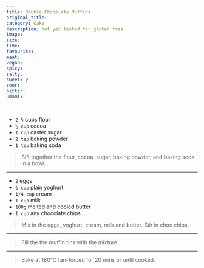 ```yaml
---
title: Double Chocolate Muffins
original_title:
category: Cake
description: Not yet tested for gluten free
image:
size:
time:
favourite:
meat:
vegan:
spicy:
salty:
sweet: y
sour:
bitter:
umami:

---
```


* `2 ½` cups flour
* `½ cup` cocoa
* `1 cup` caster sugar
* `2 tsp` baking powder
* `1 tsp` baking soda

>Sift together the flour, cocoa, sugar, baking powder, and baking soda in a bowl.

---

* `2` eggs
* `¾ cup` plain yoghurt
* `1/4 cup` cream
* `1 cup` milk
* `100g` melted and cooled butter
* `1 cup` any chocolate chips

>Mix in the eggs, yoghurt, cream, milk and butter. Stir in choc chips.

---

>Fill the the muffin tins with the mixture.

---

>Bake at 180°C fan-forced for 20 mins or until cooked.